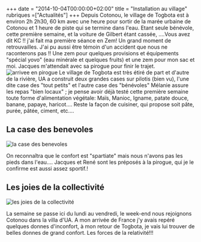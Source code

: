 +++
date = "2014-10-04T00:00:00+02:00"
title = "Installation au village"
rubriques =["Actualités"]
+++
Depuis Cotonou, le village de Togbota est à environ 2h 2h30, 60 km avec une heure pour sortir de la marée urbaine de Cotonou et 1 heure de piste qui se termine dans l'eau.
Etant seule bénévole, cette première semaine, et la voiture de Gilbert étant cassée, ....Vous avez dit KC !! j'ai fait ma première séance en Zem! Un grand moment de retrouvailles. J'ai pu aussi être témoin d'un accident que nous ne raconterons pas !!
Une zem pour quelques provisions et équipements "spécial yovo" (eau minérale et quelques fruits) et une zem pour mon sac et moi.
Jacques m'attendait avec sa pirogue pour finir le trajet.
![arrivee en pirogue](/jackpirogue.png)
Le village de Togbota est très étiré de part et d'autre de la rivière, UA a construit deux grandes cases sur pilotis (bien vu), l'une dite case des "tout petits" et l'autre case des "bénévoles"
Mélanie assure les repas "bien locaux" ; je pense avoir déjà testé cette première semaine toute forme d'alimentation végétale: Maïs, Manioc, Igname, patate douce, banane, papaye, haricot.... Reste la façon de cuisiner, qui propose soit pâte, purée, pâtée, ciment, etc....

## La case des benevoles
![la case des benevoles](/casebenevole.png)
 
On reconnaîtra que le confort est "spartiate" mais nous n'avons pas les pieds dans l'eau....
Jacques et René sont les préposés à la pirogue, qui je le confirme est aussi assez sportif.!
## Les joies de la collectivité
![les joies de la collectivité](/dortoir.png)

La semaine se passe ici du lundi au vendredi, le week-end nous rejoignons Cotonou dans la villa d'UA. A mon arrivée de France j'y avais repéré quelques donnes d'inconfort, à mon retour de Togbota, je vais lui trouver de belles donnes de grand confort. Les forces de la relativité!!! 

